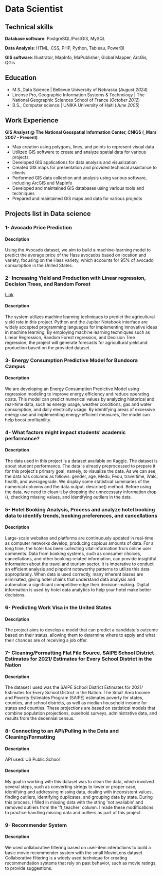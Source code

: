 # Data Scientist

## Technical skills
**Database software**: PostgreSQL/PostGIS, MySQL 

**Data Analysis**: HTML, CSS, PHP, Python, Tableau, PowerBI

**GIS software**: Illustrator, MapInfo, MaPublisher, Global Mapper, ArcGis, QGis

## Education
- M.S.,Data Science | Bellevue University of Nebraska (_August 2024_)							       		
- License Pro, Geographic Information Systems & Technology	| The National Geographic Sciences School of France (_October 2012_)	 	   		
- B.S., Computer science | UNIKA University of Haiti (_June 2005_)

## Work Experience
**GIS Analyst @ The National Geospatial Information Center, CNIGS (_Mars 2007 - Present)**
- Map creation using polygons, lines, and points to represent visual data
- Utilized GIS software to create and analyze spatial data for various projects
- Developed GIS applications for data analysis and visualization
- Created GIS maps for presentation and provided technical assistance to clients
- Performed GIS data collection and analysis using various software, including ArcGIS and MapInfo
- Developed and maintained GIS databases using various tools and techniques
- Prepared and maintained GIS maps and data for various projects

## Projects list in Data science
### 1- Avocado Price Prediction
#### Description
Using the Avocado dataset, we aim to build a machine-learning model to predict the average price of the Hass avocados based on location and variety, focusing on the Hass variety, which accounts for 95% of avocado consumption in the United States.

### 2- Increasing Yield and Production with Linear regression, Decision Trees, and Random Forest

[Link](https://github.com/BarbaJean/BarbaJean.github.io/tree/main/Avocado%20Price%20Prediction)
#### Description
The system utilizes machine learning techniques to predict the agricultural yield rate in this project. Python and the Jupiter Notebook interface are widely accepted programming languages for implementing innovative ideas in machine learning. By employing machine learning techniques such as Linear Regression, Random Forest regression, and Decision Tree regression, the project will generate forecasts for agricultural yield and production based on the provided dataset.

### 3- Energy Consumption Predictive Model for Bundoora Campus
#### Description
We are developing an Energy Consumption Predictive Model using regression modeling to improve energy efficiency and reduce operating costs. This model can predict numerical values by analyzing historical and real-time data, such as energy usage, weather conditions, gas and water consumption, and daily electricity usage. By identifying areas of excessive energy use and implementing energy-efficient measures, the model can help boost profitability.

### 4- What factors might impact students' academic performance?
#### Description
The data used in this project is a dataset available on Kaggle. The dataset is about student performance. The data is already preprocessed to prepare it for this project's primary goal, namely, to visualize the data. As we can see, the data has columns as follows: gender, age, Medu, Fedu, traveltime, Walc, health, and averagegrade. We display some statistical summaries of the numerical columns and the data output. describe() method. Before using the data, we need to clean it by dropping the unnecessary information drop (), checking missing values, and identifying outliers in the data. 

### 5- Hotel Booking Analysis, Process and analyze hotel booking data to identify trends, booking preferences, and cancellations
#### Description
Large-scale websites and platforms are continuously updated in real-time as computer networks develop, producing copious amounts of data. For a long time, the hotel has been collecting vital information from online user comments. Data from booking systems, such as consumer choices, cancellations, and other booking-related information, can provide insightful information about the travel and tourism sector. It is imperative to conduct an efficient analysis and pinpoint noteworthy patterns to utilize this data appropriately. When data is used correctly, many inherent biases are eliminated, giving hotel chains that understand data analysis and automation a significant competitive edge their decision-making. Digital information is used by hotel data analytics to help your hotel make better decisions.

### 6- Predicting Work Visa in the United States
#### Description
The project aims to develop a model that can predict a candidate's outcome based on their status, allowing them to determine where to apply and what their chances are of receiving a job offer.

### 7- Cleaning/Formatting Flat File Source. SAIPE School District Estimates for 2021/ Estimates for Every School District in the Nation 
#### Description
The dataset I used was the SAIPE School District Estimates for 2021/ Estimates for Every School District in the Nation. 
The Small Area Income and Poverty Estimates Program (SAIPE) estimates poverty for states, counties, and school districts, as well as 
median household income for states and counties. These projections are based on statistical models that combine population projections, 
ousehold surveys, administrative data, and results from the decennial census.

### 8- Connecting to an API/Pulling in the Data and Cleaning/Formatting
#### Description
API used: US Public School 
#### Description
My goal in working with this dataset was to clean the data, which involved several steps, such as converting strings to lower or proper case, identifying and addressing missing data, dealing with inconsistent values, finding outliers, identifying duplicates, and grouping data by state. During this process, I filled in missing data with the string 'not available' and removed outliers from the 'ft_teacher' column. I made these modifications to practice handling missing data and outliers as part of this project.

### 9- Recommender System
#### Description
We used collaborative filtering based on user-item interactions to build a basic movie recommender system with the small MovieLens dataset. Collaborative filtering is a widely used technique for creating recommendation systems that rely on past behavior, such as movie ratings, to provide suggestions.


